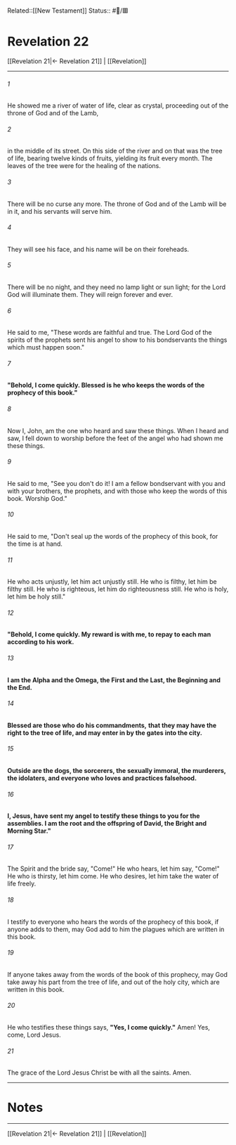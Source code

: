 Related::[[New Testament]]
Status:: #📖/🟥
# Revelation 22

[[Revelation 21|← Revelation 21]] | [[Revelation]]
***



###### 1 
He showed me a river of water of life, clear as crystal, proceeding out of the throne of God and of the Lamb, 

###### 2 
in the middle of its street. On this side of the river and on that was the tree of life, bearing twelve kinds of fruits, yielding its fruit every month. The leaves of the tree were for the healing of the nations. 

###### 3 
There will be no curse any more. The throne of God and of the Lamb will be in it, and his servants will serve him. 

###### 4 
They will see his face, and his name will be on their foreheads. 

###### 5 
There will be no night, and they need no lamp light or sun light; for the Lord God will illuminate them. They will reign forever and ever. 

###### 6 
He said to me, "These words are faithful and true. The Lord God of the spirits of the prophets sent his angel to show to his bondservants the things which must happen soon." 

###### 7 
**"Behold, I come quickly. Blessed is he who keeps the words of the prophecy of this book."** 

###### 8 
Now I, John, am the one who heard and saw these things. When I heard and saw, I fell down to worship before the feet of the angel who had shown me these things. 

###### 9 
He said to me, "See you don't do it! I am a fellow bondservant with you and with your brothers, the prophets, and with those who keep the words of this book. Worship God." 

###### 10 
He said to me, "Don't seal up the words of the prophecy of this book, for the time is at hand. 

###### 11 
He who acts unjustly, let him act unjustly still. He who is filthy, let him be filthy still. He who is righteous, let him do righteousness still. He who is holy, let him be holy still." 

###### 12 
**"Behold, I come quickly. My reward is with me, to repay to each man according to his work.** 

###### 13 
**I am the Alpha and the Omega, the First and the Last, the Beginning and the End.** 

###### 14 
**Blessed are those who do his commandments,** **that they may have the right to the tree of life, and may enter in by the gates into the city.** 

###### 15 
**Outside are the dogs, the sorcerers, the sexually immoral, the murderers, the idolaters, and everyone who loves and practices falsehood.** 

###### 16 
**I, Jesus, have sent my angel to testify these things to you for the assemblies. I am the root and the offspring of David, the Bright and Morning Star."** 

###### 17 
The Spirit and the bride say, "Come!" He who hears, let him say, "Come!" He who is thirsty, let him come. He who desires, let him take the water of life freely. 

###### 18 
I testify to everyone who hears the words of the prophecy of this book, if anyone adds to them, may God add to him the plagues which are written in this book. 

###### 19 
If anyone takes away from the words of the book of this prophecy, may God take away his part from the tree of life, and out of the holy city, which are written in this book. 

###### 20 
He who testifies these things says, **"Yes, I come quickly."** Amen! Yes, come, Lord Jesus. 

###### 21 
The grace of the Lord Jesus Christ be with all the saints. Amen.

---
# Notes


***
[[Revelation 21|← Revelation 21]] | [[Revelation]]

